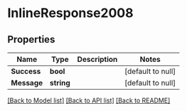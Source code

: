 # InlineResponse2008

## Properties
Name | Type | Description | Notes
------------ | ------------- | ------------- | -------------
**Success** | **bool** |  | [default to null]
**Message** | **string** |  | [default to null]

[[Back to Model list]](../README.md#documentation-for-models) [[Back to API list]](../README.md#documentation-for-api-endpoints) [[Back to README]](../README.md)

